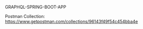 GRAPHQL-SPRING-BOOT-APP

Postman Collection: https://www.getpostman.com/collections/96143f49f54c454bba4e
